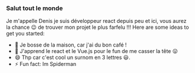 ### Salut tout le monde


Je m'appelle Denis je suis développeur react depuis peu et ici, vous aurez la chance :wink: de trouver mon projet le plus farfelu !!!
Here are some ideas to get you started:

- 🔭 Je bosse de la maison, car j'ai du bon café !
- 🌱 J'apprend le react et le Vue.js pour le fun de me casser la tête :stuck_out_tongue:
- 😄 Thp car c'est cool un surnom en 3 lettres :smiley:.
- ⚡ Fun fact: Im Spiderman

